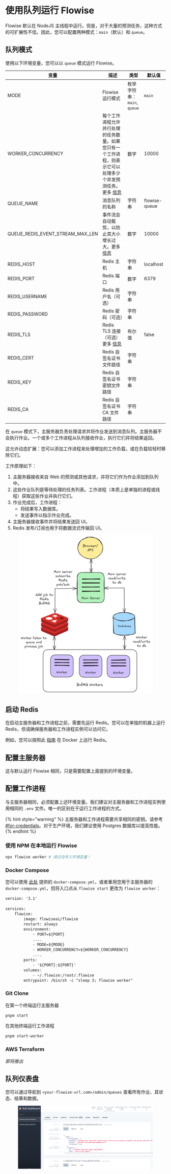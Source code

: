 # 使用队列运行 Flowise

Flowise 默认在 NodeJS 主线程中运行。但是，对于大量的预测任务，这种方式的可扩展性不佳。因此，您可以配置两种模式：`main`（默认）和 `queue`。

## 队列模式

使用以下环境变量，您可以以 `queue` 模式运行 Flowise。

<table><thead><tr><th width="263">变量</th><th>描述</th><th>类型</th><th>默认值</th></tr></thead><tbody><tr><td>MODE</td><td>Flowise 运行模式</td><td>枚举字符串：<code>main</code>, <code>queue</code></td><td><code>main</code></td></tr><tr><td>WORKER_CONCURRENCY</td><td>每个工作进程允许并行处理的任务数量。如果您只有一个工作进程，则表示它可以处理多少个并发预测任务。更多 <a href="https://docs.bullmq.io/guide/workers/concurrency">信息</a></td><td>数字</td><td>10000</td></tr><tr><td>QUEUE_NAME</td><td>消息队列的名称</td><td>字符串</td><td>flowise-queue</td></tr><tr><td>QUEUE_REDIS_EVENT_STREAM_MAX_LEN</td><td>事件流会自动裁剪，以防止其大小增长过大。更多 <a href="https://docs.bullmq.io/guide/events">信息</a></td><td>数字</td><td>10000</td></tr><tr><td>REDIS_HOST</td><td>Redis 主机</td><td>字符串</td><td>localhost</td></tr><tr><td>REDIS_PORT</td><td>Redis 端口</td><td>数字</td><td>6379</td></tr><tr><td>REDIS_USERNAME</td><td>Redis 用户名（可选）</td><td>字符串</td><td></td></tr><tr><td>REDIS_PASSWORD</td><td>Redis 密码（可选）</td><td>字符串</td><td></td></tr><tr><td>REDIS_TLS</td><td>Redis TLS 连接（可选）更多 <a href="https://redis.io/docs/latest/operate/oss_and_stack/management/security/encryption/">信息</a></td><td>布尔值</td><td>false</td></tr><tr><td>REDIS_CERT</td><td>Redis 自签名证书文件路径</td><td>字符串</td><td></td></tr><tr><td>REDIS_KEY</td><td>Redis 自签名证书密钥文件路径</td><td>字符串</td><td></td></tr><tr><td>REDIS_CA</td><td>Redis 自签名证书 CA 文件路径</td><td>字符串</td><td></td></tr></tbody></table>

在 `queue` 模式下，主服务器负责处理请求并将作业发送到消息队列。主服务器不会执行作业。一个或多个工作进程从队列接收作业，执行它们并将结果返回。

这允许动态扩展：您可以添加工作进程来处理增加的工作负载，或在负载较轻时移除它们。

工作原理如下：

1. 主服务器接收来自 Web 的预测或其他请求，并将它们作为作业添加到队列中。
2. 这些作业队列是等待处理的任务列表。工作进程（本质上是单独的进程或线程）获取这些作业并执行它们。
3. 作业完成后，工作进程：
   * 将结果写入数据库。
   * 发送事件以指示作业完成。
4. 主服务器接收事件并将结果发送回 UI。
5. Redis 发布/订阅也用于将数据流式传输回 UI。

<figure><img src="../.gitbook/assets/Untitled-2025-01-23-1520.png" alt=""><figcaption></figcaption></figure>

## 启动 Redis

在启动主服务器和工作进程之前，需要先运行 Redis。您可以在单独的机器上运行 Redis，但请确保服务器和工作进程实例可以访问它。

例如，您可以按照此 [指南](https://www.docker.com/blog/how-to-use-the-redis-docker-official-image/) 在 Docker 上运行 Redis。

## 配置主服务器

这与默认运行 Flowise 相同，只是需要配置上面提到的环境变量。

## 配置工作进程

与主服务器相同，必须配置上述环境变量。我们建议对主服务器和工作进程实例使用相同的 `.env` 文件。唯一的区别在于运行工作进程的方式。

{% hint style="warning" %}
主服务器和工作进程需要共享相同的密钥。请参考 [#for-credentials](environment-variables.md#for-credentials "mention")。对于生产环境，我们建议使用 Postgres 数据库以提高性能。
{% endhint %}

### 使用 NPM 在本地运行 Flowise

```bash
npx flowise worker # 请记住传入环境变量！
```

### Docker Compose

您可以使用 [此处](https://github.com/FlowiseAI/Flowise/tree/main/docker/worker) 提供的 `docker-compose.yml`，或者重用您用于主服务器的 `docker-compose.yml`，但将入口点从 `flowise start` 更改为 `flowise worker`：

```docker
version: '3.1'

services:
    flowise:
        image: flowiseai/flowise
        restart: always
        environment:
            - PORT=${PORT}
            ....
            - MODE=${MODE}
            - WORKER_CONCURRENCY=${WORKER_CONCURRENCY}
            ....
        ports:
            - '${PORT}:${PORT}'
        volumes:
            - ~/.flowise:/root/.flowise
        entrypoint: /bin/sh -c "sleep 3; flowise worker"
```

### Git Clone

在第一个终端运行主服务器

```bash
pnpm start
```

在其他终端运行工作进程

```bash
pnpm start-worker
```

### AWS Terraform

_即将推出_

## 队列仪表盘

您可以通过导航到 `<your-flowise-url.com>/admin/queues` 查看所有作业、其状态、结果和数据。

<figure><img src="../.gitbook/assets/image (253).png" alt=""><figcaption></figcaption></figure>
